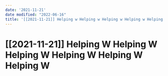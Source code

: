 ```yaml
---
date: '2021-11-21'
date modified: "2022-06-16"
title: '[[2021-11-21]] Helping w Helping w Helping w Helping w Helping w Helping w'
---
```


# [[2021-11-21]] Helping W Helping W Helping W Helping W Helping W Helping W

